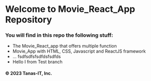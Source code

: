 # Welcome to Movie_React_App Repository
### You will find in this repo the following stuff: 
* The Movie_React_app that offers multiple function
* Movie_App with HTML, CSS, Javascript and ReactJS framework
* ...
fsdfsdfsfsdfdsfsdfds
* Hello I from Test branch

#### © 2023 Tanas-IT, Inc.